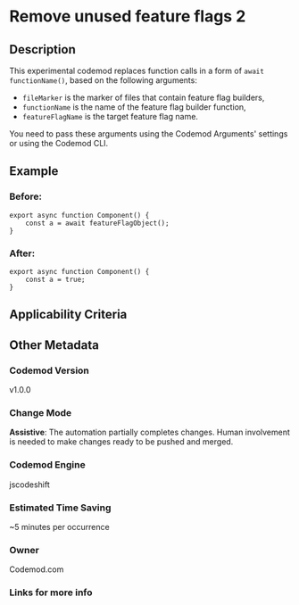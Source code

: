 # Remove unused feature flags 2

## Description

This experimental codemod replaces function calls in a form of `await functionName()`, based on the following arguments:

-   `fileMarker` is the marker of files that contain feature flag builders,
-   `functionName` is the name of the feature flag builder function,
-   `featureFlagName` is the target feature flag name.

You need to pass these arguments using the Codemod Arguments' settings or using the Codemod CLI.

## Example

### Before:

```tsx
export async function Component() {
	const a = await featureFlagObject();
}
```

### After:

```tsx
export async function Component() {
	const a = true;
}
```

## Applicability Criteria

## Other Metadata

### Codemod Version

v1.0.0

### Change Mode

**Assistive**: The automation partially completes changes. Human involvement is needed to make changes ready to be pushed and merged.

### **Codemod Engine**

jscodeshift

### Estimated Time Saving

~5 minutes per occurrence

### Owner

Codemod.com

### Links for more info
